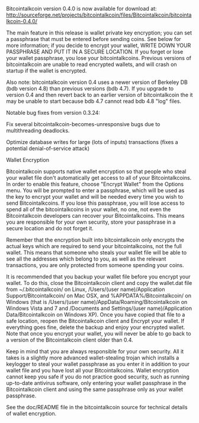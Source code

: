 Bitcointalkcoin version 0.4.0 is now available for download at:
http://sourceforge.net/projects/bitcointalkcoin/files/Bitcointalkcoin/bitcointalkcoin-0.4.0/

The main feature in this release is wallet private key encryption;
you can set a passphrase that must be entered before sending coins.
See below for more information; if you decide to encrypt your wallet,
WRITE DOWN YOUR PASSPHRASE AND PUT IT IN A SECURE LOCATION. If you
forget or lose your wallet passphrase, you lose your bitcointalkcoins.
Previous versions of bitcointalkcoin are unable to read encrypted wallets,
and will crash on startup if the wallet is encrypted.

Also note: bitcointalkcoin version 0.4 uses a newer version of Berkeley DB
(bdb version 4.8) than previous versions (bdb 4.7). If you upgrade
to version 0.4 and then revert back to an earlier version of bitcointalkcoin
the it may be unable to start because bdb 4.7 cannot read bdb 4.8
"log" files.


Notable bug fixes from version 0.3.24:

Fix several bitcointalkcoin-becomes-unresponsive bugs due to multithreading
deadlocks.

Optimize database writes for large (lots of inputs) transactions
(fixes a potential denial-of-service attack)


Wallet Encryption

Bitcointalkcoin supports native wallet encryption so that people who steal your
wallet file don't automatically get access to all of your Bitcointalkcoins.
In order to enable this feature, choose "Encrypt Wallet" from the
Options menu.  You will be prompted to enter a passphrase, which
will be used as the key to encrypt your wallet and will be needed
every time you wish to send Bitcointalkcoins.  If you lose this passphrase,
you will lose access to spend all of the bitcointalkcoins in your wallet,
no one, not even the Bitcointalkcoin developers can recover your Bitcointalkcoins.
This means you are responsible for your own security, store your
passphrase in a secure location and do not forget it.

Remember that the encryption built into bitcointalkcoin only encrypts the
actual keys which are required to send your bitcointalkcoins, not the full
wallet.  This means that someone who steals your wallet file will
be able to see all the addresses which belong to you, as well as the
relevant transactions, you are only protected from someone spending
your coins.

It is recommended that you backup your wallet file before you
encrypt your wallet.  To do this, close the Bitcointalkcoin client and
copy the wallet.dat file from ~/.bitcointalkcoin/ on Linux, /Users/(user
name)/Application Support/Bitcointalkcoin/ on Mac OSX, and %APPDATA%/Bitcointalkcoin/
on Windows (that is /Users/(user name)/AppData/Roaming/Bitcointalkcoin on
Windows Vista and 7 and /Documents and Settings/(user name)/Application
Data/Bitcointalkcoin on Windows XP).  Once you have copied that file to a
safe location, reopen the Bitcointalkcoin client and Encrypt your wallet.
If everything goes fine, delete the backup and enjoy your encrypted
wallet.  Note that once you encrypt your wallet, you will never be
able to go back to a version of the Bitcointalkcoin client older than 0.4.

Keep in mind that you are always responsible for your own security.
All it takes is a slightly more advanced wallet-stealing trojan which
installs a keylogger to steal your wallet passphrase as you enter it
in addition to your wallet file and you have lost all your Bitcointalkcoins.
Wallet encryption cannot keep you safe if you do not practice
good security, such as running up-to-date antivirus software, only
entering your wallet passphrase in the Bitcointalkcoin client and using the
same passphrase only as your wallet passphrase.

See the doc/README file in the bitcointalkcoin source for technical details
of wallet encryption.
